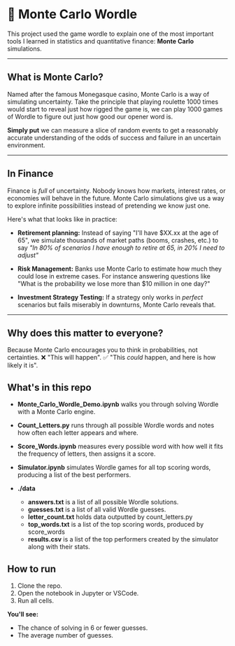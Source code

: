 # 🎲 Monte Carlo Wordle
This project used the game wordle to explain one of the most important tools I learned in statistics and quantitative finance: **Monte Carlo** simulations.

<hr>

## What is Monte Carlo?
Named after the famous Monegasque casino, Monte Carlo is a way of simulating uncertainty. Take the principle that playing roulette 1000 times would start to reveal just how rigged the game is, we can play 1000 games of Wordle to figure out just how good our opener word is.

**Simply put** we can measure a slice of random events to get a reasonably accurate understanding of the odds of success and failure in an uncertain environment.

<hr>

## In Finance
Finance is *full* of uncertainty. Nobody knows how markets, interest rates, or economies will behave in the future. Monte Carlo simulations give us a way to explore infinite possibilities instead of pretending we know just one.

Here's what that looks like in practice:

- **Retirement planning:**
Instead of saying "I'll have $XX.xx at the age of 65", we simulate thousands of market paths (booms, crashes, etc.) to say *"In 80% of scenarios I have enough to retire at 65, in 20% I need to adjust"*

- **Risk Management:**
Banks use Monte Carlo to estimate how much they could lose in extreme cases. For instance answering questions like "What is the probability we lose more than $10 million in one day?"

- **Investment Strategy Testing:**
If a strategy only works in *perfect* scenarios but fails miserably in downturns, Monte Carlo reveals that.

<hr>

## Why does this matter to everyone?
Because Monte Carlo encourages you to think in probabilities, not certainties.
❌ "This will happen".
✅ "This *could* happen, and here is how likely it is".


## What's in this repo
- **Monte_Carlo_Wordle_Demo.ipynb** walks you through solving Wordle with a Monte Carlo engine.
- **Count_Letters.py** runs through all possible Wordle words and notes how often each letter appears and where.
- **Score_Words.ipynb** measures every possible word with how well it fits the frequency of letters, then assigns it a score.
- **Simulator.ipynb** simulates Wordle games for all top scoring words, producing a list of the best performers.

- **./data**
    - **answers.txt** is a list of all possible Wordle solutions.
    - **guesses.txt** is a list of all valid Wordle guesses.
    - **letter_count.txt** holds data outputted by count_letters.py
    - **top_words.txt** is a list of the top scoring words, produced by score_words
    - **results.csv** is a list of the top performers created by the simulator along with their stats.

## How to run
1. Clone the repo.
2. Open the notebook in Jupyter or VSCode.
3. Run all cells.

**You'll see:**
- The chance of solving in 6 or fewer guesses.
- The average number of guesses.